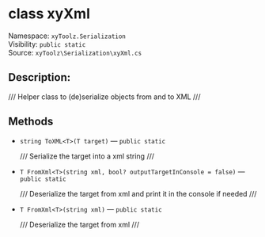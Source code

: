 # class xyXml

Namespace: `xyToolz.Serialization`  
Visibility: `public static`  
Source: `xyToolz\Serialization\xyXml.cs`

## Description:

/// Helper class to (de)serialize objects from and to XML
    ///

## Methods

- `string ToXML<T>(T target)` — `public static`
  
  /// Serialize the target into a xml string
        ///
- `T FromXml<T>(string xml, bool? outputTargetInConsole = false)` — `public static`
  
  /// Deserialize the target from xml and print it in the console if needed
        ///
- `T FromXml<T>(string xml)` — `public static`
  
  /// Deserialize the target from xml 
        ///

